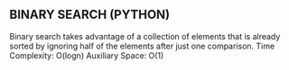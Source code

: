 ## BINARY SEARCH (PYTHON)

Binary search takes advantage of a collection of elements that is already sorted by ignoring half of the elements after just one comparison.
Time Complexity: O(logn)
Auxiliary Space: O(1)
